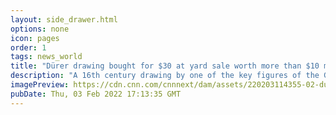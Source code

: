 ```yaml
---
layout: side_drawer.html
options: none
icon: pages
order: 1
tags: news_world
title: "Dürer drawing bought for $30 at yard sale worth more than $10 million, experts say"
description: "A 16th century drawing by one of the key figures of the German Renaissance has been valued in excess of $10 million after it was initially purchased at a yard sale for just $30 in 2017."
imagePreview: https://cdn.cnn.com/cnnnext/dam/assets/220203114355-02-durer-drawing-bars-video-synd-2.jpg
pubDate: Thu, 03 Feb 2022 17:13:35 GMT
---
```

